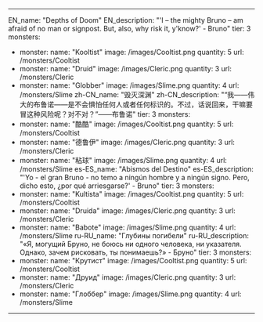 ---

EN_name: "Depths of Doom"
EN_description: "'I – the mighty Bruno – am afraid of no man or signpost. But, also, why risk it, y'know?' - Bruno"
tier: 3
monsters:
  - monster:
    name: "Kooltist"
    image: /images/Cooltist.png
    quantity: 5
    url: /monsters/Cooltist
  - monster:
    name: "Druid"
    image: /images/Cleric.png
    quantity: 3
    url: /monsters/Cleric
  - monster:
    name: "Globber"
    image: /images/Slime.png
    quantity: 4
    url: /monsters/Slime
zh-CN_name: "毁灭深渊"
zh-CN_description: "“我——伟大的布鲁诺——是不会惧怕任何人或者任何标识的。不过，话说回来，干嘛要冒这种风险呢？对不对？”——布鲁诺"
tier: 3
monsters:
  - monster:
    name: "酷酷"
    image: /images/Cooltist.png
    quantity: 5
    url: /monsters/Cooltist
  - monster:
    name: "德鲁伊"
    image: /images/Cleric.png
    quantity: 3
    url: /monsters/Cleric
  - monster:
    name: "粘球"
    image: /images/Slime.png
    quantity: 4
    url: /monsters/Slime
es-ES_name: "Abismos del Destino"
es-ES_description: "'Yo - el gran Bruno - no temo a ningún hombre y a ningún signo. Pero, dicho esto, ¿por qué arriesgarse?' - Bruno"
tier: 3
monsters:
  - monster:
    name: "Kultista"
    image: /images/Cooltist.png
    quantity: 5
    url: /monsters/Cooltist
  - monster:
    name: "Druida"
    image: /images/Cleric.png
    quantity: 3
    url: /monsters/Cleric
  - monster:
    name: "Babote"
    image: /images/Slime.png
    quantity: 4
    url: /monsters/Slime
ru-RU_name: "Глубины погибели"
ru-RU_description: "«Я, могущий Бруно, не боюсь ни одного человека, ни указателя. Однако, зачем рисковать, ты понимаешь?» - Бруно"
tier: 3
monsters:
  - monster:
    name: "Крутист"
    image: /images/Cooltist.png
    quantity: 5
    url: /monsters/Cooltist
  - monster:
    name: "Друид"
    image: /images/Cleric.png
    quantity: 3
    url: /monsters/Cleric
  - monster:
    name: "Глоббер"
    image: /images/Slime.png
    quantity: 4
    url: /monsters/Slime
---